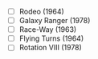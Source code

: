 - [ ] Rodeo (1964)
- [ ] Galaxy Ranger (1978)
- [ ] Race-Way (1963)
- [ ] Flying Turns (1964)
- [ ] Rotation VIII (1978)
